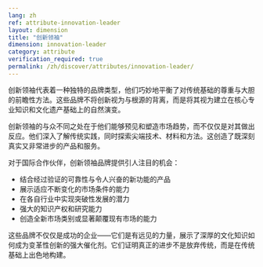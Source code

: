 ```yaml
---
lang: zh
ref: attribute-innovation-leader
layout: dimension
title: "创新领袖"
dimension: innovation-leader
category: attribute
verification_required: true
permalink: /zh/discover/attributes/innovation-leader/
---
```


创新领袖代表着一种独特的品牌类型，他们巧妙地平衡了对传统基础的尊重与大胆的前瞻性方法。这些品牌不将创新视为与根源的背离，而是将其视为建立在核心专业知识和文化遗产基础上的自然演变。

创新领袖的与众不同之处在于他们能够预见和塑造市场趋势，而不仅仅是对其做出反应。他们深入了解传统实践，同时探索尖端技术、材料和方法。这创造了既深刻真实又非常进步的产品和服务。

对于国际合作伙伴，创新领袖品牌提供引人注目的机会：
- 结合经过验证的可靠性与令人兴奋的新功能的产品
- 展示适应不断变化的市场条件的能力
- 在各自行业中实现突破性发展的潜力
- 强大的知识产权和研究能力
- 创造全新市场类别或显著颠覆现有市场的能力

这些品牌不仅仅是成功的企业——它们是有远见的力量，展示了深厚的文化知识如何成为变革性创新的强大催化剂。它们证明真正的进步不是放弃传统，而是在传统基础上出色地构建。
